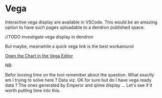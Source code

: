 
# Vega

Interactive vega display are available in VSCode.
This would be an amazing option to have such pages uploadable to a dendron published space.

//TODO investigate vega display in dendron

But maybe, meanwhile a quick vega link is the best workaround

[Open the Chart in the Vega Editor](https://vega.github.io/editor/#/url/vega/N4IgJAzgxgFgpgWwIYgFwhgF0wBwqgegIDc4BzJAOjIEtMYBXAI0poHsDp5kTykSArJQBWENgDsQAGhAATONABONHJnaT0AQQAEUJABs442UkXbiNCAwM0AXkjUTtbAGbaTNfQE9dMJOLIFbUw2YPhtAGUAMgAFbQEABgTtCBpxKDhtACYkhMppEBwkWVk0sjQBGVSycQMINABtUFqEODQQCEw4HALiAwY21ABGADYAXylmpFb21xcIOExe-sGhhImpmfQAdxpZegKGHBMu9s7u7QAqeKztAGpnF3nFq+0hoZANkBbBjDgaMhYQ7HBy-c44V4CT6Tb7TMGwRBtGR9fQDdo4NIAay8cH0+jY2zIijgRgKTDSsjQoDSOAYS3QC0MUCWMjYqnU9VQDUKWJxeIJRJJkhkTFRcDYin8gTJigJ4lFA0FpJktMUOEMSuFhQYasMEqlSJAxNkCsNxsFXgKxr5+O2pqtcFkNoFxOVHRwcGZkv0IAAumMxr6ZCcUFzNmCcIkEodFD70CHOJGkgBaHJJShQCDEAouCXIemgTBeD3tTPZlWmBZUkBQfFV9DiBgIJhwRQFE6-DufCYgTCS8QQXOKBCNQvF367YwEgpiRQFkAuGi4ynx0EFCXyNvoJDQIylALQkBsznc-RIcpBhdL-SyE81uttS87xqFYnZ-0wosl9BDhAMM8FHAAAeOBbnIDhNpQoFwMQ2gAPzaAAFCckG1mwCzaMm7gQQgUFvgAlNoBDYZgkHQbBqDaNGMjPugKJol8X6-L+-4oDIwGge0OKmMhOGUB2+EFLRIDcW2jHju0aitAw4h0Dm14ruBpwyDJdB3qJBTbCSmJ+jRd7bNRIDbB8H5jt+C55qxgEgWBUlwAA8k8CyYIhADkJheK5UgkZBBmCXp7QGdCZm-HZqksley7tF2KmyZgd4ebpIC0dysiGbIJmBoGVR6IYJ7hlxBRMe0TD+JSwZsMgaTViGZxJoZi5RfGhmzvSfYDD2-bSqgoDgtW1S1HGHRdD0AZfD8pZsPibYyMV6D6GkcCmAUtbTD0qDtXAMhdYMvUIlsvUAoNZz7W0AYVVVGgNMmeQJCMUgJA9lB3f6l4anu+VXnik3TUVdCGO0AAiSCeD4ADCfgBFtkSxPESR-ZghgAGISJgER2KsWSzf9DnKEY9IgIYLgRWoiNwDExT7uUqA5KyTmLGgQyVEeePiATIQ9LNEnoESxRLmz7Y0MSzLqO0MASnYqMGAUvOlPjAAyRhkAcNOJDIsv85gAAqMA0FAmLiAonJrDIv4OO0ACknxvUgXhsHS1ZQFNTYDozFYlGUjMCD2yCKJin1zSARL25zC6yiOPULkgGTzrVDL1QUE10Ss9Tq7KRxMJa6AaedHQSvOjU3tFfEaayiibtFCgZMYns9nHTSwlsIDIEBM724oGTtPRChFf2g55qOvbc8lZCChQylHngL4t0lhe3i+XaveNcKBdpqe9n3v6D4HCwAI4DOkhqdKY9KPcNbIVAAzAFOzaY2I7ieZLEAexNnF10dmIUUxJs5QoneY9N49wfK4S0nAA2TZXgAHZ-LJU5EpM6n5h5hTiocOK6klozSMtpWeCl36GhSkZQyxk-SP2YpZF+IAOK2RoK0RyzwXLuVtl5EBlA-JCXgUFMh7RFz6C6Fg6h79IIdm0AAHhIkgNyLdXL4QaAkX0lAW4AH0uxZUvNAAwPcwyN1+K3Lm5lSrGHbJVEGGhQBx2weA9ec9AotXzmgTanUDT9RGv1I60sGSuLGk+ICWiG4S3xu0ImEUNEA2zn9fWnIXB1C2nIEx1VUDRP0AsGQZ4Wz6Aph7A8qAAAcps8zm3QBbNiFlhwOC1sg2hhpSZhMOjUDxhRTD4z-pgw8NS4CaACGEs+7TNALRqO0ZQgISY4wABpoGTHk3sOMACaEysbTLJijNm6NbCrHWDCAJAt0AcxnLlXRET-ZoCSSkuJl1jkxPyWUgmFsmA5gKdrSpMxUlIHSX0o6QS4DE0AukNg8hqxpNxJyUARwuyR1bpHUJBzTZ4OTmKMkZU0BnzmM5Nx9ShoIFRjAXipFcLd0ItcFFDNc5smjnQLOdTjqri6DiyC+KxHaByfBIBlFoxjQDJeX2RztGB2FhFFw4caoOFDCAbu9QexGCdv8yO+NWzVghXtTR7Q9GRSLjsQyRL5wDQaZitm2KUK4QEq8TV3YZC7H2DAfq+zlUIqMcMOmDCJlDB7BSjo1rwkwqanINlMh4AAiBJC91IlbUriGA61FqBkzOpkE7RQhtFAACU+YMGBaKlYaAsg9hCFNNQ61KUNLsija5tLDWgm8q5Yp2hblVtkN5C2MyZHANcgAHWbeIVywCzYuQNZQbu5a7iUCyBbGRpqQCgrXJHXhcZFVhJrFNCU8kvXd27ByrKQA/view)


NB:  

Befor loosing time on the tool remember about the question. What exactly am I trying to solve here ?
Data viz. OK for sure but do I have vega ready data ? The ones generated by Emperor and qiime display ... 
Let's see if it worth putting time into this.
